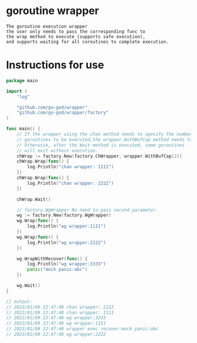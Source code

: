 # goroutine wrapper

    The goroutine execution wrapper
    the user only needs to pass the corresponding func to 
    the wrap method to execute (supports safe execution), 
    and supports waiting for all coroutines to complete execution.

# Instructions for use
    
```go
package main

import (
	"log"

	"github.com/go-god/wrapper"
	"github.com/go-god/wrapper/factory"
)

func main() {
	// If the wrapper using the chan method needs to specify the number of
	// goroutines to be executed,the wrapper.WithBufCap method needs to be called.
	// Otherwise, after the Wait method is executed, some goroutines
	// will exit without execution.
	chWrap := factory.New(factory.ChWrapper, wrapper.WithBufCap(2))
	chWrap.Wrap(func() {
		log.Println("chan wrapper: 1111")
	})
	chWrap.Wrap(func() {
		log.Println("chan wrapper: 2222")
	})

	chWrap.Wait()

	// factory.WgWrapper No need to pass second parameter.
	wg := factory.New(factory.WgWrapper)
	wg.Wrap(func() {
		log.Println("wg wrapper:1111")
	})
	wg.Wrap(func() {
		log.Println("wg wrapper:2222")
	})

	wg.WrapWithRecover(func() {
		log.Println("wg wrapper:3333")
		panic("mock panic:abc")
	})

	wg.Wait()
}

// output:
// 2022/01/09 22:47:48 chan wrapper: 2222
// 2022/01/09 22:47:48 chan wrapper: 1111
// 2022/01/09 22:47:48 wg wrapper:3333
// 2022/01/09 22:47:48 wg wrapper:1111
// 2022/01/09 22:47:48 wrapper exec recover:mock panic:abc
// 2022/01/09 22:47:48 wg wrapper:2222
```
